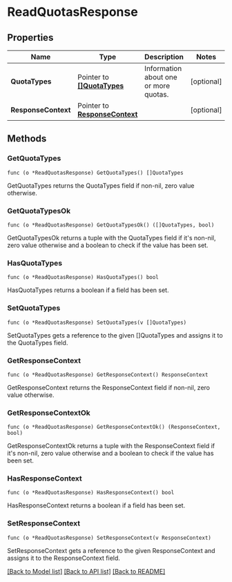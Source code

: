 # ReadQuotasResponse

## Properties

Name | Type | Description | Notes
------------ | ------------- | ------------- | -------------
**QuotaTypes** | Pointer to [**[]QuotaTypes**](QuotaTypes.md) | Information about one or more quotas. | [optional] 
**ResponseContext** | Pointer to [**ResponseContext**](ResponseContext.md) |  | [optional] 

## Methods

### GetQuotaTypes

`func (o *ReadQuotasResponse) GetQuotaTypes() []QuotaTypes`

GetQuotaTypes returns the QuotaTypes field if non-nil, zero value otherwise.

### GetQuotaTypesOk

`func (o *ReadQuotasResponse) GetQuotaTypesOk() ([]QuotaTypes, bool)`

GetQuotaTypesOk returns a tuple with the QuotaTypes field if it's non-nil, zero value otherwise
and a boolean to check if the value has been set.

### HasQuotaTypes

`func (o *ReadQuotasResponse) HasQuotaTypes() bool`

HasQuotaTypes returns a boolean if a field has been set.

### SetQuotaTypes

`func (o *ReadQuotasResponse) SetQuotaTypes(v []QuotaTypes)`

SetQuotaTypes gets a reference to the given []QuotaTypes and assigns it to the QuotaTypes field.

### GetResponseContext

`func (o *ReadQuotasResponse) GetResponseContext() ResponseContext`

GetResponseContext returns the ResponseContext field if non-nil, zero value otherwise.

### GetResponseContextOk

`func (o *ReadQuotasResponse) GetResponseContextOk() (ResponseContext, bool)`

GetResponseContextOk returns a tuple with the ResponseContext field if it's non-nil, zero value otherwise
and a boolean to check if the value has been set.

### HasResponseContext

`func (o *ReadQuotasResponse) HasResponseContext() bool`

HasResponseContext returns a boolean if a field has been set.

### SetResponseContext

`func (o *ReadQuotasResponse) SetResponseContext(v ResponseContext)`

SetResponseContext gets a reference to the given ResponseContext and assigns it to the ResponseContext field.


[[Back to Model list]](../README.md#documentation-for-models) [[Back to API list]](../README.md#documentation-for-api-endpoints) [[Back to README]](../README.md)


